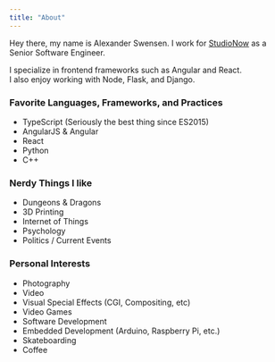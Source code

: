 ```yaml
---
title: "About"
---
```


Hey there, my name is Alexander Swensen. I work for <a href="https://corp.studionow.com" target="_blank" rel="noopener noreferrer">StudioNow</a> as a Senior Software Engineer.

I specialize in frontend frameworks such as Angular and React. <br/>
I also enjoy working with Node, Flask, and Django.

### Favorite Languages, Frameworks, and Practices
- TypeScript (Seriously the best thing since ES2015)
- AngularJS & Angular
- React
- Python
- C++



### Nerdy Things I like
- Dungeons & Dragons
- 3D Printing
- Internet of Things
- Psychology
- Politics / Current Events

### Personal Interests
- Photography
- Video
- Visual Special Effects (CGI, Compositing, etc)
- Video Games
- Software Development
- Embedded Development (Arduino, Raspberry Pi, etc.)
- Skateboarding
- Coffee <i class="fa fa-coffee"></i>
